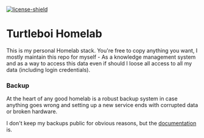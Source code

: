 [license]: LICENSE
[license-shield]: https://img.shields.io/badge/License-MIT-yellow.svg

[![license-shield][]][license]

# Turtleboi Homelab

This is my personal Homelab stack. You're free to copy anything you want, I mostly maintain this repo for myself - As a
knowledge management system and as a way to access this data even if should I loose all access to all my data (including
login credentials).

### Backup

At the heart of any good homelab is a robust backup system in case anything goes wrong and setting up a new service ends
with corrupted data or broken hardware.

I don't keep my backups public for obvious reasons, but the [documentation](backup/README.md) is.